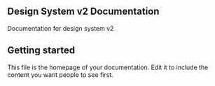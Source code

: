 ## Design System v2 Documentation

Documentation for design system v2

## Getting started

This file is the homepage of your documentation. Edit it to include the content you want people to see first.